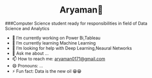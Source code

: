 <h1 align='center'>  Aryaman👋</h1>
###Computer Science student ready for responsibilities in field of Data Science and Analytics

<!--
**aryaman00/aryaman00** is a ✨ _special_ ✨ repository because its `README.md` (this file) appears on your GitHub profile.

Here are some ideas to get you started:
-->
- 🔭 I’m currently working on Power Bi,Tableau
- 🌱 I’m currently learning Machine Learning
- 🤔 I’m looking for help with Deep Learning,Neaural Networks
- 💬 Ask me about ...
- 📫 How to reach me: aryaman0171@gmail.com
- 😄 Pronouns: ...
- ⚡ Fun fact: Data is the new oil 😁😁

